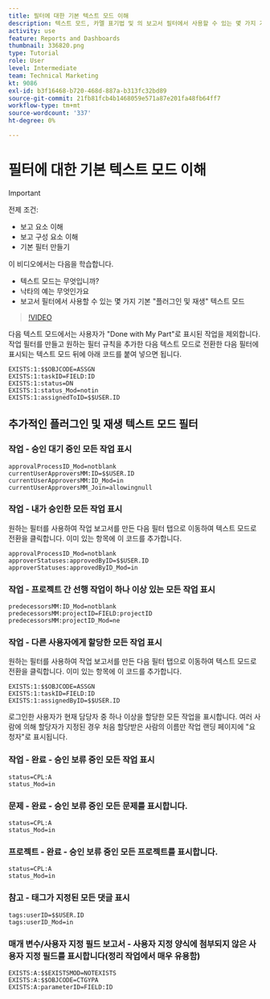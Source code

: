 ```yaml
---
title: 필터에 대한 기본 텍스트 모드 이해
description: 텍스트 모드, 카멜 표기법 및 의 보고서 필터에서 사용할 수 있는 몇 가지 기본 "플러그 앤 플레이" 텍스트 모드를 알아봅니다 [!DNL  Workfront].
activity: use
feature: Reports and Dashboards
thumbnail: 336820.png
type: Tutorial
role: User
level: Intermediate
team: Technical Marketing
kt: 9086
exl-id: b3f16468-b720-468d-887a-b313fc32bd89
source-git-commit: 21fb81fcb4b1468059e571a87e201fa48fb64ff7
workflow-type: tm+mt
source-wordcount: '337'
ht-degree: 0%

---
```


# 필터에 대한 기본 텍스트 모드 이해

>[!IMPORTANT]
>
>전제 조건:
>
>* 보고 요소 이해
>* 보고 구성 요소 이해
>* 기본 필터 만들기


이 비디오에서는 다음을 학습합니다.

* 텍스트 모드는 무엇입니까?
* 낙타의 예는 무엇인가요
* 보고서 필터에서 사용할 수 있는 몇 가지 기본 &quot;플러그인 및 재생&quot; 텍스트 모드

>[!VIDEO](https://video.tv.adobe.com/v/336820/?quality=12)

다음 텍스트 모드에서는 사용자가 &quot;Done with My Part&quot;로 표시된 작업을 제외합니다. 작업 필터를 만들고 원하는 필터 규칙을 추가한 다음 텍스트 모드로 전환한 다음 필터에 표시되는 텍스트 모드 뒤에 아래 코드를 붙여 넣으면 됩니다.

```
EXISTS:1:$$OBJCODE=ASSGN  
EXISTS:1:taskID=FIELD:ID  
EXISTS:1:status=DN  
EXISTS:1:status_Mod=notin  
EXISTS:1:assignedToID=$$USER.ID 
```

## 추가적인 플러그인 및 재생 텍스트 모드 필터

### 작업 - 승인 대기 중인 모든 작업 표시

```
approvalProcessID_Mod=notblank
currentUserApproversMM:ID=$$USER.ID
currentUserApproversMM:ID_Mod=in
currentUserApproversMM_Join=allowingnull
```

### 작업 - 내가 승인한 모든 작업 표시

원하는 필터를 사용하여 작업 보고서를 만든 다음 필터 탭으로 이동하여 텍스트 모드로 전환을 클릭합니다. 이미 있는 항목에 이 코드를 추가합니다.

```
approvalProcessID_Mod=notblank
approverStatuses:approvedByID=$$USER.ID
approverStatuses:approvedByID_Mod=in
```

### 작업 - 프로젝트 간 선행 작업이 하나 이상 있는 모든 작업 표시

```
predecessorsMM:ID_Mod=notblank
predecessorsMM:projectID=FIELD:projectID
predecessorsMM:projectID_Mod=ne
```

### 작업 - 다른 사용자에게 할당한 모든 작업 표시

원하는 필터를 사용하여 작업 보고서를 만든 다음 필터 탭으로 이동하여 텍스트 모드로 전환을 클릭합니다. 이미 있는 항목에 이 코드를 추가합니다.

```
EXISTS:1:$$OBJCODE=ASSGN
EXISTS:1:taskID=FIELD:ID
EXISTS:1:assignedByID=$$USER.ID
```

로그인한 사용자가 현재 담당자 중 하나 이상을 할당한 모든 작업을 표시합니다. 여러 사람에 의해 할당자가 지정된 경우 처음 할당받은 사람의 이름만 작업 랜딩 페이지에 &quot;요청자&quot;로 표시됩니다.

### 작업 - 완료 - 승인 보류 중인 모든 작업 표시

```
status=CPL:A
status_Mod=in
```


### 문제 - 완료 - 승인 보류 중인 모든 문제를 표시합니다.

```
status=CPL:A
status_Mod=in
```


### 프로젝트 - 완료 - 승인 보류 중인 모든 프로젝트를 표시합니다.

```
status=CPL:A
status_Mod=in
```


### 참고 - 태그가 지정된 모든 댓글 표시

```
tags:userID=$$USER.ID
tags:userID_Mod=in
```


### 매개 변수/사용자 지정 필드 보고서 - 사용자 지정 양식에 첨부되지 않은 사용자 지정 필드를 표시합니다(정리 작업에서 매우 유용함)

```
EXISTS:A:$$EXISTSMOD=NOTEXISTS
EXISTS:A:$$OBJCODE=CTGYPA
EXISTS:A:parameterID=FIELD:ID
```
